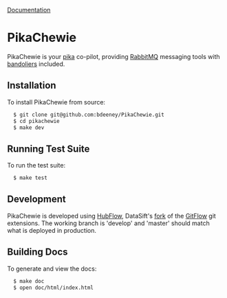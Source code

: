 [Documentation](http://pikachewie.readthedocs.org/)

PikaChewie
==========
PikaChewie is your [pika](https://pika.readthedocs.org/en/latest/) co-pilot,
providing [RabbitMQ](http://www.rabbitmq.com/) messaging tools with
[bandoliers](http://www.angelfire.com/pa2/crash19/bandolier.html) included.

Installation
------------
To install PikaChewie from source:

```bash
  $ git clone git@github.com:bdeeney/PikaChewie.git
  $ cd pikachewie
  $ make dev
```

Running Test Suite
------------------
To run the test suite:

```bash
  $ make test
```

Development
-----------
[GitFlow]: http://nvie.com/posts/a-successful-git-branching-model/ "A successful Git branching model"
[HubFlow]: http://datasift.github.com/gitflow/GitFlowForGitHub.html "Using GitFlow With GitHub"

PikaChewie is developed using [HubFlow], DataSift's
[fork](https://github.com/datasift/gitflow) of the [GitFlow] git extensions.
The working branch is 'develop' and 'master' should match what is deployed
in production.

Building Docs
-------------
To generate and view the docs:

```bash
  $ make doc
  $ open doc/html/index.html
```
